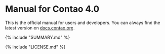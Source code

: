 # Manual for Contao 4.0

This is the official manual for users and developers. You can always find 
the latest version on [docs.contao.org](https://docs.contao.org/).


{% include "SUMMARY.md" %}

{% include "LICENSE.md" %}
